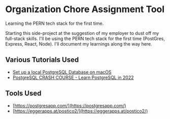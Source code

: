 # Organization Chore Assignment Tool

Learning the PERN tech stack for the first time.

Starting this side-project at the suggestion of my employer to dust off my full-stack skills. I'll be using the PERN tech stack for the first time (PostGres, Express, React, Node). I'll document my learnings along the way here.

## Various Tutorials Used
- [Set up a local PostgreSQL Database on macOS](https://www.youtube.com/watch?v=wTqosS71Dc4)
- [PostgreSQL CRASH COURSE - Learn PostgreSQL in 2022](https://www.youtube.com/watch?v=zw4s3Ey8ayo)

## Tools Used
- [https://postgresapp.com/](https://postgresapp.com/)
- [https://eggerapps.at/postico2/](https://eggerapps.at/postico2/)